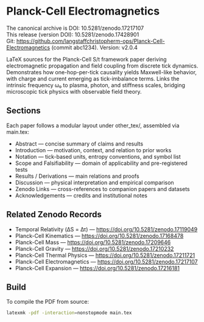 # Planck-Cell Electromagnetics

The canonical archive is DOI: 10.5281/zenodo.17217107  
This release (version DOI): 10.5281/zenodo.17428901  
Git: https://github.com/langstaffchristopherm-ops/Planck-Cell-Electromagnetics (commit abc1234). Version: v2.0.4  

LaTeX sources for the Planck-Cell S/t framework paper deriving electromagnetic
propagation and field coupling from discrete tick dynamics. Demonstrates how
one-hop-per-tick causality yields Maxwell-like behavior, with charge and current
emerging as tick-imbalance terms. Links the intrinsic frequency ω₀ to plasma,
photon, and stiffness scales, bridging microscopic tick physics with observable
field theory.

## Sections
Each paper follows a modular layout under other_tex/, assembled via main.tex:
- Abstract — concise summary of claims and results  
- Introduction — motivation, context, and relation to prior works  
- Notation — tick-based units, entropy conventions, and symbol list  
- Scope and Falsifiability — domain of applicability and pre-registered tests  
- Results / Derivations — main relations and proofs  
- Discussion — physical interpretation and empirical comparison  
- Zenodo Links — cross-references to companion papers and datasets  
- Acknowledgements — credits and institutional notes  

## Related Zenodo Records
- Temporal Relativity (ΔS = Δτ) — https://doi.org/10.5281/zenodo.17119049  
- Planck-Cell Kinematics — https://doi.org/10.5281/zenodo.17168478  
- Planck-Cell Mass — https://doi.org/10.5281/zenodo.17209646  
- Planck-Cell Gravity — https://doi.org/10.5281/zenodo.17210232  
- Planck-Cell Thermal Physics — https://doi.org/10.5281/zenodo.17211721  
- Planck-Cell Electromagnetics — https://doi.org/10.5281/zenodo.17217107  
- Planck-Cell Expansion — https://doi.org/10.5281/zenodo.17216181  

## Build
To compile the PDF from source:
```bash
latexmk -pdf -interaction=nonstopmode main.tex
